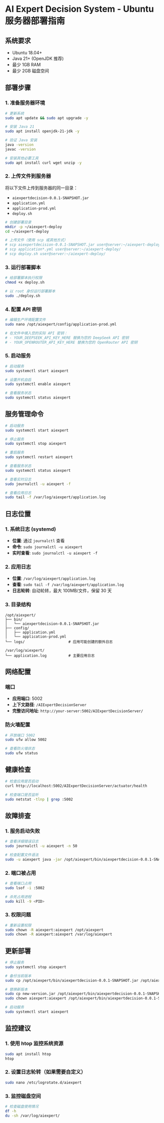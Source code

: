 # AI Expert Decision System - Ubuntu 服务器部署指南

## 系统要求

- Ubuntu 18.04+ 
- Java 21+ (OpenJDK 推荐)
- 最少 1GB RAM
- 最少 2GB 磁盘空间

## 部署步骤

### 1. 准备服务器环境

```bash
# 更新系统
sudo apt update && sudo apt upgrade -y

# 安装 Java 21
sudo apt install openjdk-21-jdk -y

# 验证 Java 安装
java -version
javac -version

# 安装其他必要工具
sudo apt install curl wget unzip -y
```

### 2. 上传文件到服务器

将以下文件上传到服务器的同一目录：
- `aiexpertdecision-0.0.1-SNAPSHOT.jar`
- `application.yml`
- `application-prod.yml`
- `deploy.sh`

```bash
# 创建部署目录
mkdir -p ~/aiexpert-deploy
cd ~/aiexpert-deploy

# 上传文件（使用 scp 或其他方式）
# scp aiexpertdecision-0.0.1-SNAPSHOT.jar user@server:~/aiexpert-deploy/
# scp application*.yml user@server:~/aiexpert-deploy/
# scp deploy.sh user@server:~/aiexpert-deploy/
```

### 3. 运行部署脚本

```bash
# 给部署脚本执行权限
chmod +x deploy.sh

# 以 root 身份运行部署脚本
sudo ./deploy.sh
```

### 4. 配置 API 密钥

```bash
# 编辑生产环境配置文件
sudo nano /opt/aiexpert/config/application-prod.yml

# 在文件中填入您的实际 API 密钥：
# - YOUR_DEEPSEEK_API_KEY_HERE 替换为您的 DeepSeek API 密钥
# - YOUR_OPENROUTER_API_KEY_HERE 替换为您的 OpenRouter API 密钥
```

### 5. 启动服务

```bash
# 启动服务
sudo systemctl start aiexpert

# 设置开机自启
sudo systemctl enable aiexpert

# 查看服务状态
sudo systemctl status aiexpert
```

## 服务管理命令

```bash
# 启动服务
sudo systemctl start aiexpert

# 停止服务
sudo systemctl stop aiexpert

# 重启服务
sudo systemctl restart aiexpert

# 查看服务状态
sudo systemctl status aiexpert

# 查看实时日志
sudo journalctl -u aiexpert -f

# 查看应用日志
sudo tail -f /var/log/aiexpert/application.log
```

## 日志位置

### 1. 系统日志 (systemd)
- **位置**: 通过 `journalctl` 查看
- **命令**: `sudo journalctl -u aiexpert`
- **实时查看**: `sudo journalctl -u aiexpert -f`

### 2. 应用日志
- **位置**: `/var/log/aiexpert/application.log`
- **查看**: `sudo tail -f /var/log/aiexpert/application.log`
- **日志轮转**: 自动轮转，最大 100MB/文件，保留 30 天

### 3. 目录结构
```
/opt/aiexpert/
├── bin/
│   └── aiexpertdecision-0.0.1-SNAPSHOT.jar
├── config/
│   ├── application.yml
│   └── application-prod.yml
└── logs/                    # 应用可能创建的额外日志

/var/log/aiexpert/
└── application.log          # 主要应用日志
```

## 网络配置

### 端口
- **应用端口**: 5002
- **上下文路径**: `/AIExpertDecisionServer`
- **完整访问地址**: `http://your-server:5002/AIExpertDecisionServer/`

### 防火墙配置
```bash
# 开放端口 5002
sudo ufw allow 5002

# 查看防火墙状态
sudo ufw status
```

## 健康检查

```bash
# 检查应用是否启动
curl http://localhost:5002/AIExpertDecisionServer/actuator/health

# 检查端口是否监听
sudo netstat -tlnp | grep :5002
```

## 故障排查

### 1. 服务启动失败
```bash
# 查看详细错误日志
sudo journalctl -u aiexpert -n 50

# 检查配置文件语法
sudo -u aiexpert java -jar /opt/aiexpert/bin/aiexpertdecision-0.0.1-SNAPSHOT.jar --spring.config.location=file:/opt/aiexpert/config/ --spring.profiles.active=prod --server.port=0 --spring.main.web-application-type=none
```

### 2. 端口被占用
```bash
# 查看端口占用
sudo lsof -i :5002

# 杀死占用进程
sudo kill -9 <PID>
```

### 3. 权限问题
```bash
# 重新设置权限
sudo chown -R aiexpert:aiexpert /opt/aiexpert
sudo chown -R aiexpert:aiexpert /var/log/aiexpert
```

## 更新部署

```bash
# 停止服务
sudo systemctl stop aiexpert

# 备份当前版本
sudo cp /opt/aiexpert/bin/aiexpertdecision-0.0.1-SNAPSHOT.jar /opt/aiexpert/bin/aiexpertdecision-0.0.1-SNAPSHOT.jar.backup

# 替换新版本
sudo cp new-version.jar /opt/aiexpert/bin/aiexpertdecision-0.0.1-SNAPSHOT.jar
sudo chown aiexpert:aiexpert /opt/aiexpert/bin/aiexpertdecision-0.0.1-SNAPSHOT.jar

# 启动服务
sudo systemctl start aiexpert
```

## 监控建议

### 1. 使用 htop 监控系统资源
```bash
sudo apt install htop
htop
```

### 2. 设置日志轮转（如果需要自定义）
```bash
sudo nano /etc/logrotate.d/aiexpert
```

### 3. 监控磁盘空间
```bash
# 检查磁盘使用情况
df -h
du -sh /var/log/aiexpert/
```
